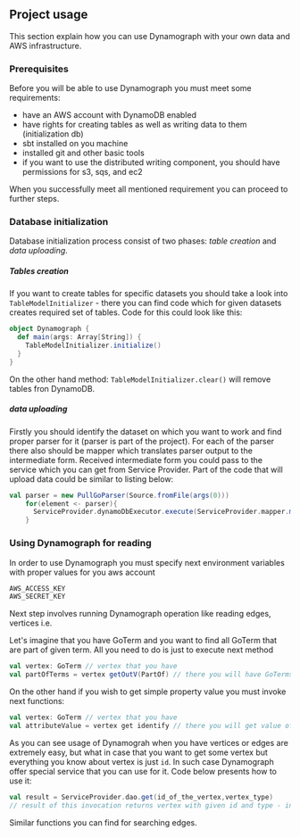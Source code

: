 ## Project usage

This section explain how you can use Dynamograph with your own data and AWS infrastructure.

### Prerequisites

Before you will be able to use Dynamograph you must meet some requirements:

- have an AWS account with DynamoDB enabled
- have rights for creating tables as well as writing data to them (initialization db)
- sbt installed on you machine
- installed git and other basic tools
- if you want to use the distributed writing component, you should have permissions for s3, sqs, and ec2

When you successfully meet all mentioned requirement you can proceed to further steps.

### Database initialization

Database initialization process consist of two phases: _table creation_ and _data uploading_.

##### Tables creation

If you want to create tables for specific datasets you should take a look into `TableModelInitializer` - there you can find code which for given datasets creates required set of tables.
Code for this could look like this:

``` scala
object Dynamograph {
  def main(args: Array[String]) {
    TableModelInitializer.initialize()
  }
}
```

On the other hand method: `TableModelInitializer.clear()` will remove tables fron DynamoDB.

<!-- I'd add another section about parsing here -->

##### data uploading

Firstly you should identify the dataset on which you want to work and find proper parser for it (parser is part of the project). For each of the parser there also should be mapper which translates parser output to the intermediate form.
Received intermediate form you could pass to the service which you can get from Service Provider.
Part of the code that will upload data could be similar to listing below:

``` scala
val parser = new PullGoParser(Source.fromFile(args(0)))
    for(element <- parser){
      ServiceProvider.dynamoDbExecutor.execute(ServiceProvider.mapper.map(element))
    }
```

### Using Dynamograph for reading

In order to use Dynamograph you must specify next environment variables with proper values for you aws account

``` bash
AWS_ACCESS_KEY 
AWS_SECRET_KEY
```

Next step involves running Dynamograph operation like reading edges, vertices i.e.

Let's imagine that you have GoTerm and you want to find all GoTerm that are part of given term. All you need to do is just to execute next method

``` scala
val vertex: GoTerm // vertex that you have
val partOfTerms = vertex getOutV(PartOf) // there you will have GoTerms that are part of vertex GoTerm
```

On the other hand if you wish to get simple property value you must invoke next functions:

``` scala
val vertex: GoTerm // vertex that you have
val attributeValue = vertex get identify // there you will get value of the id attribute 
```

As you can see usage of Dynamograh when you have vertices or edges are extremely easy, but what in case that you want to get some vertex but everything you know about vertex is just `id`.
In such case Dynamograph offer special service that you can use for it. Code below presents how to use it:

<!-- Is this like explained here right now? -->

``` scala
val result = ServiceProvider.dao.get(id_of_the_vertex,vertex_type) 
// result of this invocation returns vertex with given id and type - in case of success otherwise exception
```

Similar functions you can find for searching edges.





